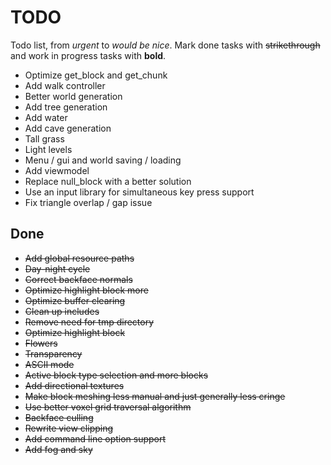# TODO
Todo list, from *urgent* to *would be nice*. Mark done tasks with ~~strikethrough~~
and work in progress tasks with **bold**.

- Optimize get_block and get_chunk
- Add walk controller
- Better world generation
- Add tree generation
- Add water
- Add cave generation
- Tall grass
- Light levels
- Menu / gui and world saving / loading
- Add viewmodel
- Replace null_block with a better solution
- Use an input library for simultaneous key press support
- Fix triangle overlap / gap issue

## Done
- ~~Add global resource paths~~
- ~~Day-night cycle~~
- ~~Correct backface normals~~
- ~~Optimize highlight block more~~
- ~~Optimize buffer clearing~~
- ~~Clean up includes~~
- ~~Remove need for tmp directory~~
- ~~Optimize highlight block~~
- ~~Flowers~~
- ~~Transparency~~
- ~~ASCII mode~~
- ~~Active block type selection and more blocks~~
- ~~Add directional textures~~
- ~~Make block meshing less manual and just generally less cringe~~
- ~~Use better voxel grid traversal algorithm~~
- ~~Backface culling~~
- ~~Rewrite view clipping~~
- ~~Add command line option support~~
- ~~Add fog and sky~~
